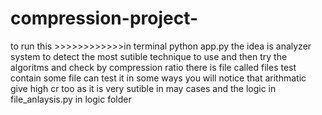# compression-project-
to run this >>>>>>>>>>>>in terminal python app.py
the idea is analyzer system to detect the most sutible technique to use and then try the algoritms and check by compression ratio 
there is file called files test contain some file can test it 
in some ways you will notice that arithmatic give high cr too as it is very sutible in may cases 
and the logic in file_anlaysis.py in logic folder 

